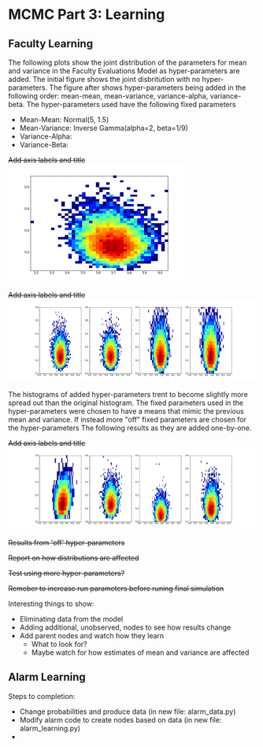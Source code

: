 # MCMC Part 3: Learning

## Faculty Learning

The following plots show the joint distribution of the parameters for mean and variance in the Faculty Evaluations Model as hyper-parameters are added. The initial figure shows the joint disbritution with no hyper-parameters. The figure after shows hyper-parameters being added in the following order: mean-mean, mean-variance, variance-alpha, variance-beta. The hyper-parameters used have the following fixed parameters

- Mean-Mean: Normal(5, 1.5)
- Mean-Variance: Inverse Gamma(alpha=2, beta=1/9)
- Variance-Alpha:
- Variance-Beta:

~~Add axis labels and title~~
![Joint Distribution - No Hyper-parameters](../img/learning/faculty_joint_none.png)

~~Add axis labels and title~~
![Joint Distribution - Hyper-parameterrs](../img/learning/faculty_joint_hyper.png)

The histograms of added hyper-parameters trent to become slightly more spread out than the original histogram. The fixed parameters used in the hyper-parameters were chosen to have a means that mimic the previous mean and variance. If instead more "off" fixed parameters are chosen for the hyper-parameters The following results as they are added one-by-one.

~~Add axis labels and title~~
![Joint Distribution - Off Hyper-parameters](../img/learning/faculty_joint_off.png)

~~Results from 'off' hyper-parameters~~

~~Report on how distributions are affected~~

~~Test using more hyper-parameters?~~

~~Remeber to increase run parameters before runing final simulation~~

Interesting things to show:
- Eliminating data from the model
- Adding additional, unobserved, nodes to see how results change
- Add parent nodes and watch how they learn
	- What to look for?
	- Maybe watch for how estimates of mean and variance are affected

## Alarm Learning

Steps to completion:
- Change probabilities and produce data (in new file: alarm_data.py)
- Modify alarm code to create nodes based on data (in new file: alarm_learning.py)
- 
